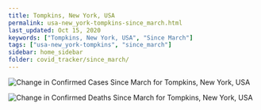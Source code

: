 ```yaml
---
title: Tompkins, New York, USA
permalink: usa-new_york-tompkins-since_march.html
last_updated: Oct 15, 2020
keywords: ["Tompkins, New York, USA", "Since March"]
tags: ["usa-new_york-tompkins", "since_march"]
sidebar: home_sidebar
folder: covid_tracker/since_march/
---
```


![Change in Confirmed Cases Since March for Tompkins, New York, USA](images/graphs/usa-new_york-tompkins-delta_confirmed-since_march_graph.png)

![Change in Confirmed Deaths Since March for Tompkins, New York, USA](images/graphs/usa-new_york-tompkins-delta_deaths-since_march_graph.png)
